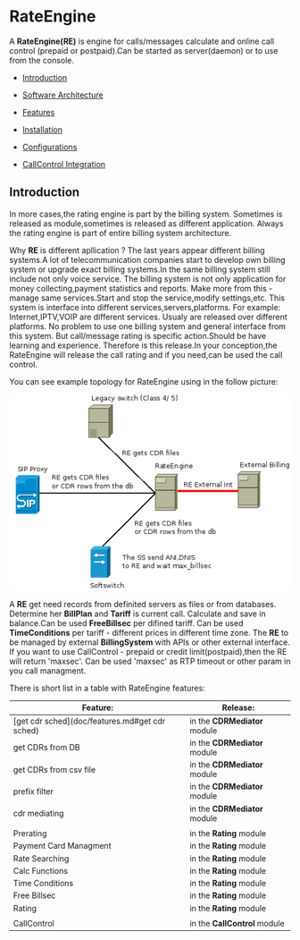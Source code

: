 # RateEngine

  A **RateEngine(RE)** is engine for calls/messages calculate and 
online call control (prepaid or postpaid).Can be started as server(daemon) or to use from the console.

* [Introduction](#Introduction)

* [Software Architecture](doc/arch.md)

* [Features](doc/features.md)

* [Installation](doc/install.md)

* [Configurations](doc/config.md)

* [CallControl Integration](doc/integ.md)


## Introduction

  In more cases,the rating engine is part by the billing system.
Sometimes is released as module,sometimes is released as different application.
Always the rating engine is part of entire billing system architecture.
 
  Why **RE** is different apllication ?
The last years appear different billing systems.A lot of telecommunication companies start to develop
own billing system or upgrade exact billing systems.In the same billing system still include not only voice service.
The billing system is not only application for money collecting,payment statistics and reports.
Make more from this - manage same services.Start and stop the service,modify settings,etc.
This system is interface into different services,servers,platforms.
For example: Internet,IPTV,VOIP are different services. Usualy are released over different platforms.
No problem to use one billing system and general interface from this system.
But call/message rating is specific action.Should be have learning and experience.
Therefore is this release.In your conception,the RateEngine will release the call rating and if you need,can be used the call control.

You can see example topology for RateEngine using in the follow picture:

![](doc/png/RateEngine_v2.png)

  A **RE** get need records from definited servers as files or from databases.
Determine her **BillPlan** and **Tariff** is current call.
Calculate and save in balance.Can be used **FreeBillsec** per difined tariff.
Can be used **TimeConditions** per tariff - different prices in different time zone.
The **RE** to be managed by external **BillingSystem** with APIs or other external interface.
If you want to use CallControl - prepaid or credit limit(postpaid),then the RE will return 'maxsec'.
Can be used 'maxsec' as RTP timeout or other param in you call managment.

There is short list in a table with RateEngine features:

|Feature:|Release:|
|---|---|
|[get cdr sched](doc/features.md#get cdr sched)|in the **CDRMediator** module|
|get CDRs from DB|in the **CDRMediator** module|
|get CDRs from csv file|in the **CDRMediator** module|
|prefix filter|in the **CDRMediator** module|
|cdr mediating|in the **CDRMediator** module|
|||
|Prerating|in the **Rating** module|
|Payment Card Managment|in the **Rating** module|
|Rate Searching|in the **Rating** module|
|Calc Functions|in the **Rating** module|
|Time Conditions|in the **Rating** module|
|Free Billsec|in the **Rating** module|
|Rating|in the **Rating** module|
|||
|CallControl|in the **CallControl** module|








